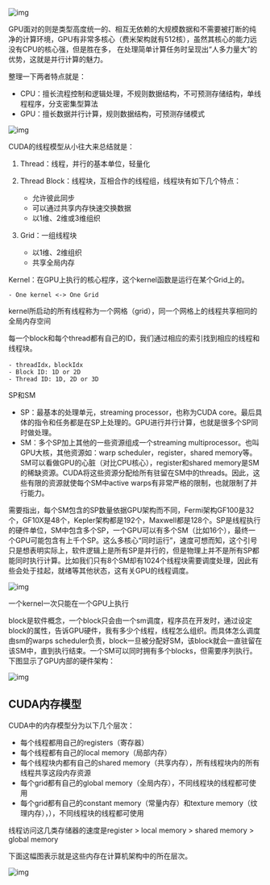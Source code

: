 ![img](https://img2018.cnblogs.com/blog/1093303/201809/1093303-20180919122932879-1946399786.png)

GPU面对的则是类型高度统一的、相互无依赖的大规模数据和不需要被打断的纯净的计算环境，GPU有非常多核心（费米架构就有512核），虽然其核心的能力远没有CPU的核心强，但是胜在多，
 在处理简单计算任务时呈现出“人多力量大”的优势，这就是并行计算的魅力。

整理一下两者特点就是：

- CPU：擅长流程控制和逻辑处理，不规则数据结构，不可预测存储结构，单线程程序，分支密集型算法
- GPU：擅长数据并行计算，规则数据结构，可预测存储模式

![img](../../assets/1093303-20180919123018799-1605248744.png)

CUDA的线程模型从小往大来总结就是：

1. Thread：线程，并行的基本单位，轻量化
2. Thread Block：线程块，互相合作的线程组，线程块有如下几个特点：

	- 允许彼此同步
	- 可以通过共享内存快速交换数据
	- 以1维、2维或3维组织

3. Grid：一组线程块

	- 以1维、2维组织
	- 共享全局内存



Kernel：在GPU上执行的核心程序，这个kernel函数是运行在某个Grid上的。

	- One kernel <-> One Grid

 kernel所启动的所有线程称为一个网格（grid），同一个网格上的线程共享相同的全局内存空间


每一个block和每个thread都有自己的ID，我们通过相应的索引找到相应的线程和线程块。

	- threadIdx，blockIdx
	- Block ID: 1D or 2D
	- Thread ID: 1D, 2D or 3D
SP和SM

- SP：最基本的处理单元，streaming processor，也称为CUDA core。最后具体的指令和任务都是在SP上处理的。GPU进行并行计算，也就是很多个SP同时做处理。
- SM：多个SP加上其他的一些资源组成一个streaming multiprocessor。也叫GPU大核，其他资源如：warp scheduler，register，shared memory等。SM可以看做GPU的心脏（对比CPU核心），register和shared memory是SM的稀缺资源。CUDA将这些资源分配给所有驻留在SM中的threads。因此，这些有限的资源就使每个SM中active warps有非常严格的限制，也就限制了并行能力。

需要指出，每个SM包含的SP数量依据GPU架构而不同，Fermi架构GF100是32个，GF10X是48个，Kepler架构都是192个，Maxwell都是128个。SP是线程执行的硬件单位，SM中包含多个SP，一个GPU可以有多个SM（比如16个），最终一个GPU可能包含有上千个SP。这么多核心“同时运行”，速度可想而知，这个引号只是想表明实际上，软件逻辑上是所有SP是并行的，但是物理上并不是所有SP都能同时执行计算。比如我们只有8个SM却有1024个线程块需要调度处理，因此有些会处于挂起，就绪等其他状态，这有关GPU的线程调度。

![img](https://img2018.cnblogs.com/blog/1093303/201809/1093303-20180919123034967-1110899742.png)

一个kernel一次只能在一个GPU上执行

block是软件概念，一个block只会由一个sm调度，程序员在开发时，通过设定block的属性，告诉GPU硬件，我有多少个线程，线程怎么组织。而具体怎么调度由sm的warps scheduler负责，block一旦被分配好SM，该block就会一直驻留在该SM中，直到执行结束。一个SM可以同时拥有多个blocks，但需要序列执行。下图显示了GPU内部的硬件架构：

![img](https://img2018.cnblogs.com/blog/1093303/201809/1093303-20180919123048002-1383369419.png)



## CUDA内存模型

CUDA中的内存模型分为以下几个层次：

- 每个线程都用自己的registers（寄存器）
- 每个线程都有自己的local memory（局部内存）
- 每个线程块内都有自己的shared memory（共享内存），所有线程块内的所有线程共享这段内存资源
- 每个grid都有自己的global memory（全局内存），不同线程块的线程都可使用
- 每个grid都有自己的constant memory（常量内存）和texture memory（纹理内存），），不同线程块的线程都可使用

 

线程访问这几类存储器的速度是register > local memory > shared memory > global memory



下面这幅图表示就是这些内存在计算机架构中的所在层次。

![img](https://img2018.cnblogs.com/blog/1093303/201809/1093303-20180919123101933-1651940595.png)